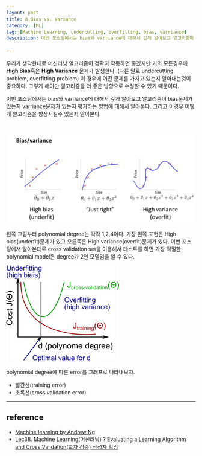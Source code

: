 ```yaml
---
layout: post
title: 8.Bias vs. Variance
category: [ML]
tag: [Machine Learning, undercutting, overfitting, bias, varriance]
description: 이번 포스팅에서는 bias와 varriance에 대해서 깊게 알아보고 알고리즘이 bias문제가 있는지 varriance문제가 있는지 평가하는 방법에 대해서 알아본다. 그리고 이경우 어떻게 알고리즘을 향상시킬수 있는지 알아본다.

---
```


우리가 생각한대로 머신러닝 알고리즘이 정확히 작동하면 좋겠지만 거의 모든경우에 **High Bias**혹은 **High Variance** 문제가 발생한다. (다른 말로 undercutting problem, overfitting problem) 이 경우에 어떤 문제를 가지고 있는지 알아내는것이 중요하다. 그렇게 해야만 알고리즘을 더 좋은 방향으로 수정할 수 있기 때문이다.

이번 포스팅에서는 bias와 varriance에 대해서 깊게 알아보고 알고리즘이 bias문제가 있는지 varriance문제가 있는지 평가하는 방법에 대해서 알아본다. 그리고 이경우 어떻게 알고리즘을 향상시킬수 있는지 알아본다.

# 

![예1](/images/MachineLearning/ml8/0.png)

왼쪽 그림부터 polynomial degree는 각각  1,2,4이다. 가장 왼쪽 표현은 High bias(underfit)문제가 있고 오른쪽은 High variance(overfit)문제가 있다. 이번 포스팅에서 알아본대로 cross validation set을 이용해서 테스트를 하면 가장 적절한 polynomial model은 degree가 2인 모델임을 알 수 있다.


![예1](/images/MachineLearning/ml8/300px-Features-and-polynom-degree.png)

polynomial degree에 따른 error를 그래프로 나타내보자. 

 - 빨간선(training error)
 - 초록선(cross validation error)



---

## reference 

 - [Machine learning by Andrew Ng](https://www.coursera.org/learn/machine-learning)
 - [Lec38. Machine Learning(머신러닝) ? Evaluating a Learning Algorithm and Cross Validation(교차 검증) 작성자 헐멍](http://blog.naver.com/mypa3424/220576318791)
 

